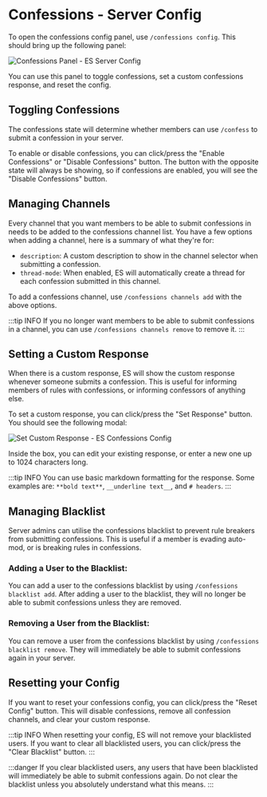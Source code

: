# Confessions - Server Config
To open the confessions config panel, use `/confessions config`. This should bring up the following panel:

![Confessions Panel - ES Server Config](/screenshots/server/confessions/config-panel.png)

You can use this panel to toggle confessions, set a custom confessions response, and reset the config.


## Toggling Confessions
The confessions state will determine whether members can use `/confess` to submit a confession in your server.

To enable or disable confessions, you can click/press the "Enable Confessions" or "Disable Confessions" button.
The button with the opposite state will always be showing, so if confessions are enabled, you will see the "Disable Confessions" button.


## Managing Channels
Every channel that you want members to be able to submit confessions in needs to be added to the confessions channel list.
You have a few options when adding a channel, here is a summary of what they're for:

- `description`: A custom description to show in the channel selector when submitting a confession.
- `thread-mode`: When enabled, ES will automatically create a thread for each confession submitted in this channel.

To add a confessions channel, use `/confessions channels add` with the above options.

:::tip INFO
If you no longer want members to be able to submit confessions in a channel, you can use `/confessions channels remove` to remove it.
:::


## Setting a Custom Response
When there is a custom response, ES will show the custom response whenever someone submits a confession.
This is useful for informing members of rules with confessions, or informing confessors of anything else.

To set a custom response, you can click/press the "Set Response" button. You should see the following modal:

![Set Custom Response - ES Confessions Config](/screenshots/server/confessions/set-response.png)

Inside the box, you can edit your existing response, or enter a new one up to 1024 characters long.

:::tip INFO
You can use basic markdown formatting for the response. Some examples are: `**bold text**`, `__underline text__`, and `# headers`.
:::


## Managing Blacklist
Server admins can utilise the confessions blacklist to prevent rule breakers from submitting confessions.
This is useful if a member is evading auto-mod, or is breaking rules in confessions.

### Adding a User to the Blacklist:
You can add a user to the confessions blacklist by using `/confessions blacklist add`.
After adding a user to the blacklist, they will no longer be able to submit confessions unless they are removed.

### Removing a User from the Blacklist:
You can remove a user from the confessions blacklist by using `/confessions blacklist remove`.
They will immediately be able to submit confessions again in your server.


## Resetting your Config
If you want to reset your confessions config, you can click/press the "Reset Config" button.
This will disable confessions, remove all confession channels, and clear your custom response.

:::tip INFO
When resetting your config, ES will not remove your blacklisted users.
If you want to clear all blacklisted users, you can click/press the "Clear Blacklist" button.
:::

:::danger
If you clear blacklisted users, any users that have been blacklisted will immediately be able to submit confessions again.
Do not clear the blacklist unless you absolutely understand what this means.
:::
